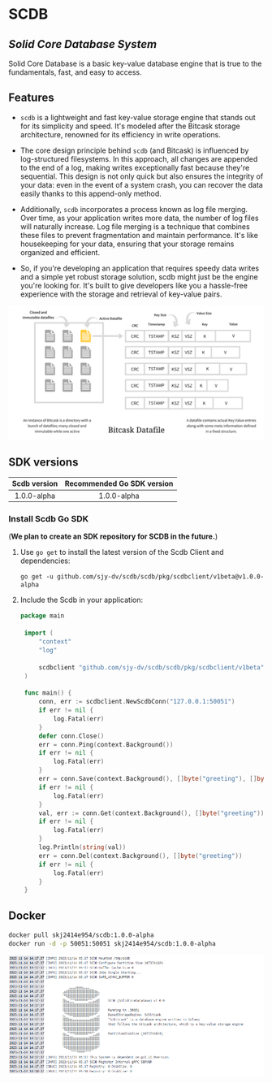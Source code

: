 # SCDB
## _Solid Core Database System_

Solid Core Database is a basic key-value database engine that is true to the fundamentals, fast, and easy to access.

## Features

- `scdb` is a lightweight and fast key-value storage engine that stands out for its simplicity and speed. It's modeled after the Bitcask storage architecture, renowned for its efficiency in write operations.

- The core design principle behind `scdb` (and Bitcask) is influenced by log-structured filesystems. In this approach, all changes are appended to the end of a log, making writes exceptionally fast because they're sequential. This design is not only quick but also ensures the integrity of your data: even in the event of a system crash, you can recover the data easily thanks to this append-only method.

- Additionally, `scdb` incorporates a process known as log file merging. Over time, as your application writes more data, the number of log files will naturally increase. Log file merging is a technique that combines these files to prevent fragmentation and maintain performance. It's like housekeeping for your data, ensuring that your storage remains organized and efficient.

- So, if you're developing an application that requires speedy data writes and a simple yet robust storage solution, scdb might just be the engine you're looking for. It's built to give developers like you a hassle-free experience with the storage and retrieval of key-value pairs.

![architecture](bitcask.png)

## SDK versions

|Scdb version| Recommended Go SDK version |
|:-----:|:-----:|
| 1.0.0-alpha | 1.0.0-alpha |


### Install Scdb Go SDK
(**We plan to create an SDK repository for SCDB in the future.**)
1. Use `go get` to install the latest version of the Scdb Client and dependencies:

   ```shell
   go get -u github.com/sjy-dv/scdb/scdb/pkg/scdbclient/v1beta@v1.0.0-alpha
   ```

2. Include the Scdb in your application:

   ```go
   package main

    import (
	    "context"
	    "log"

	    scdbclient "github.com/sjy-dv/scdb/scdb/pkg/scdbclient/v1beta"
    )

    func main() {
	    conn, err := scdbclient.NewScdbConn("127.0.0.1:50051")
	    if err != nil {
		    log.Fatal(err)
	    }
	    defer conn.Close()
	    err = conn.Ping(context.Background())
	    if err != nil {
		    log.Fatal(err)
	    }
    	err = conn.Save(context.Background(), []byte("greeting"), []byte("helloworld"))
    	if err != nil {
	    	log.Fatal(err)
	    }
	    val, err := conn.Get(context.Background(), []byte("greeting"))
	    if err != nil {
		    log.Fatal(err)
	    }
	    log.Println(string(val))
	    err = conn.Del(context.Background(), []byte("greeting"))
	    if err != nil {
		    log.Fatal(err)
	    }
    }
   ```

## Docker

```sh
docker pull skj2414e954/scdb:1.0.0-alpha
docker run -d -p 50051:50051 skj2414e954/scdb:1.0.0-alpha
```

![img](docker.png)
